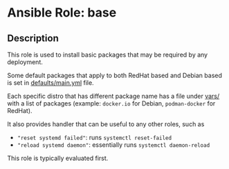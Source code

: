 # Ansible Role: base

## Description

This role is used to install basic packages that may be required by any deployment.

Some default packages that apply to both RedHat based and Debian based is set in [defaults/main.yml](defaults/main.yml) file.

Each specific distro that has different package name has a file under [vars/](vars/) with a list of packages (example: `docker.io` for Debian, `podman-docker` for RedHat).

It also provides handler that can be useful to any other roles, such as
- `"reset systemd failed"`: runs `systemctl reset-failed`
- `"reload systemd daemon"`: essentially runs `systemctl daemon-reload`

This role is typically evaluated first.
